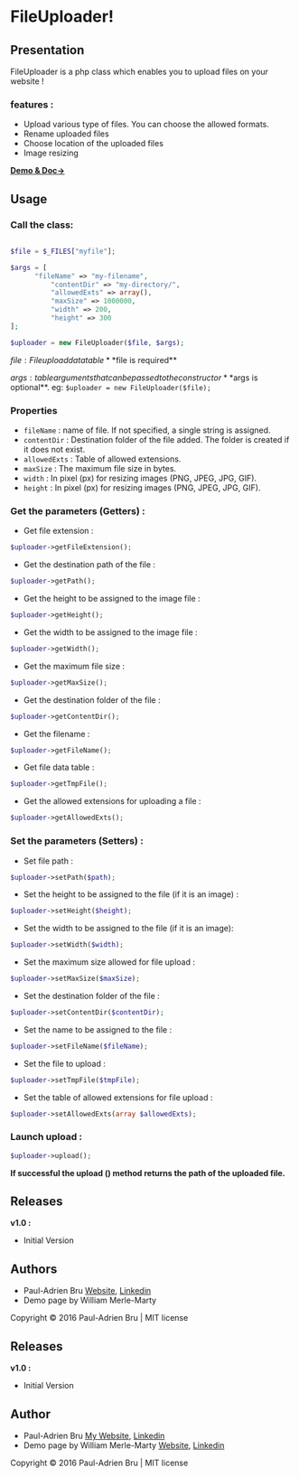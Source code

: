 ﻿# FileUploader!

## Presentation

FileUploader is a php class which enables you to upload files on your website !

### features :
* Upload various type of files. You can choose the allowed formats.
* Rename uploaded files
* Choose location of the uploaded files
* Image resizing

[**Demo & Doc→**][FileUploader]

## Usage

### Call the class:

```php

$file = $_FILES["myfile"];

$args = [
	  "fileName" => "my-filename",
          "contentDir" => "my-directory/",
          "allowedExts" => array(),
          "maxSize" => 1000000,
          "width" => 200,
          "height" => 300
];

$uploader = new FileUploader($file, $args);

```

$file : File upload data table
**$file is required**

$args : table arguments that can be passed to the constructor
**$args is optional**. eg: `$uploader = new FileUploader($file);`

### Properties

* `fileName` : name of file. If not specified, a single string is assigned.
* `contentDir` : Destination folder of the file added. The folder is created if it does not exist.
* `allowedExts` : Table of allowed extensions.
* `maxSize` : The maximum file size in bytes.
* `width` : In pixel (px) for resizing images (PNG, JPEG, JPG, GIF).
* `height` : In pixel (px) for resizing images (PNG, JPEG, JPG, GIF).

### Get the parameters (Getters) :

* Get file extension :
```php
$uploader->getFileExtension();
```
* Get the destination path of the file :
```php
$uploader->getPath();
```
* Get the height to be assigned to the image file :
```php
$uploader->getHeight();
```
* Get the width to be assigned to the image file :
```php
$uploader->getWidth();
```
* Get the maximum file size :
```php
$uploader->getMaxSize();
```
* Get the destination folder of the file :
```php
$uploader->getContentDir();
```
* Get the filename :
```php
$uploader->getFileName();
```
* Get file data table :
```php
$uploader->getTmpFile();
```
* Get the allowed extensions for uploading a file :
```php
$uploader->getAllowedExts();
```

### Set the parameters (Setters) :

* Set file path :
```php
$uploader->setPath($path);
```
* Set the height to be assigned to the file (if it is an image) :
```php
$uploader->setHeight($height);
```
* Set the width to be assigned to the file (if it is an image):
```php
$uploader->setWidth($width);
```
* Set the maximum size allowed for file upload :
```php
$uploader->setMaxSize($maxSize);
```
* Set the destination folder of the file :
```php
$uploader->setContentDir($contentDir);
```
* Set the name to be assigned to the file :
```php
$uploader->setFileName($fileName);
```
* Set the file to upload :
```php
$uploader->setTmpFile($tmpFile);
```
* Set the table of allowed extensions for file upload :
```php
$uploader->setAllowedExts(array $allowedExts);
```

### Launch upload :

```php
$uploader->upload();
```
**If successful the upload () method returns the path of the uploaded file.**


## Releases

**v1.0 :**
* Initial Version


## Authors

* Paul-Adrien Bru [Website][portfolio], [Linkedin][linkedin]
* Demo page by William Merle-Marty 

Copyright © 2016 Paul-Adrien Bru | MIT license

  [portfolio]: http://pa-bru.fr "Visit My Portfolio"  
  [linkedin]: https://fr.linkedin.com/in/pauladrienbru "Visit My Linkedin"
  [FileUploader]: https://pa-bru.github.io/PaPopup/ "Demo and Doc of PaPopup"

## Releases

**v1.0 :**
* Initial Version


## Author

* Paul-Adrien Bru [My Website][portfolio], [Linkedin][linkedin]
* Demo page by William Merle-Marty [Website][willPortfolio], [Linkedin][willLinkedin]

Copyright © 2016 Paul-Adrien Bru | MIT license

  [portfolio]: http://pa-bru.fr "Visit My Portfolio"  
  [linkedin]: https://fr.linkedin.com/in/pauladrienbru "Visit My Linkedin"
  [FileUploader]: http://bru.etudiant-eemi.com/perso/tp-upload-eemi-bru-merle-marty/demo/ "Demo of FileUploader"
  [willLinkedin]: https://fr.linkedin.com/in/williammerlemarty "Visit William Linkedin"
  [willPortfolio]: http://william-merlemarty.fr/fr/index.php "Visit William Portfolio"